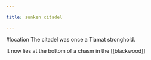 --- 
title: sunken citadel 
---
#location
The citadel was once a Tiamat stronghold.

It now lies at the bottom of a chasm in the [[blackwood]]
